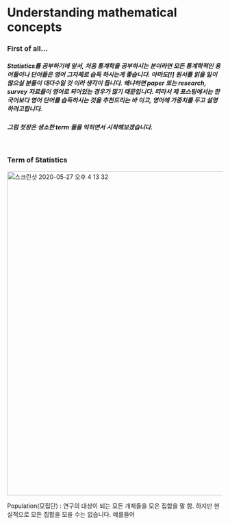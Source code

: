 # Understanding mathematical concepts </br>

### First of all...

##### Statistics를 공부하기에 앞서, 처음 통계학을 공부하시는 분이라면 모든 통계학적인 용어들이나 단어들은 영어 그자체로 습득 하시는게 좋습니다. 아마도[!] 원서를 읽을 일이 많으실 분들이 대다수일 것 이라 생각이 듭니다. 왜냐하면 paper 또는 research, survey 자료들이 영어로 되어있는 경우가 많기 때문입니다. 따라서 제 포스팅에서는 한국어보다 영어 단어를 습득하시는 것을 추천드리는 바 이고, 영어에 가중치를 두고 설명하려고합니다.
##### 그럼 첫장은 생소한 term 들을 익히면서 시작해보겠습니다.</br></br></br>


### Term of Statistics

<img width="756" alt="스크린샷 2020-05-27 오후 4 13 32" src="https://user-images.githubusercontent.com/59948809/82990291-efcba400-a036-11ea-9e54-b450786580ad.png">

Population(모집단) : 연구의 대상이 되는 모든 개체들을 모은 집합을 말 함. 하지만 현실적으로 모든 집합을 모을 수는 없습니다. 예를들어 
